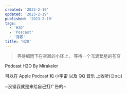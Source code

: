 ```yaml
---
created: '2023-2-19'
updated: '2023-2-19'
published: '2023-2-19'
tags:
  - 'H2O'
  - 'Poscast'
  - '播客'
title: 'H2O'
---
```


> 等待细雨下在空寂的小径上，
> 等待一个充满繁星的苍穹

Podcast H2O By Mirakelor

可以在 Apple Podcast 和 小宇宙 以及 QQ 音乐 上收听(⊙o⊙)

~没错我就是来给自己打广告的~
